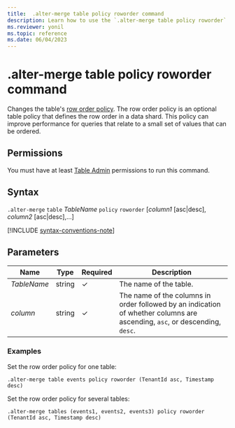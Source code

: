 ```yaml
---
title:  .alter-merge table policy roworder command
description: Learn how to use the `.alter-merge table policy roworder` command to change the table's row order policy.
ms.reviewer: yonil
ms.topic: reference
ms.date: 06/04/2023
---
```

# .alter-merge table policy roworder command

Changes the table's [row order policy](roworderpolicy.md). The row order policy is an optional table policy that defines the row order in a data shard. This policy can improve performance for queries that relate to a small set of values that can be ordered.

## Permissions

You must have at least [Table Admin](access-control/role-based-access-control.md) permissions to run this command.

## Syntax

`.alter-merge` `table` *TableName* `policy` `roworder` [*column1* [asc|desc], *column2* [asc|desc],...]

[!INCLUDE [syntax-conventions-note](../../includes/syntax-conventions-note.md)]

## Parameters

|Name|Type|Required|Description|
|--|--|--|--|
|*TableName*|string|&check;|The name of the table.|
|*column*|string|&check;|The name of the columns in order followed by an indication of whether columns are ascending, `asc`, or descending, `desc`.|

### Examples

Set the row order policy for one table:

```kusto
.alter-merge table events policy roworder (TenantId asc, Timestamp desc)
```

Set the row order policy for several tables:

```kusto
.alter-merge tables (events1, events2, events3) policy roworder (TenantId asc, Timestamp desc)
```
